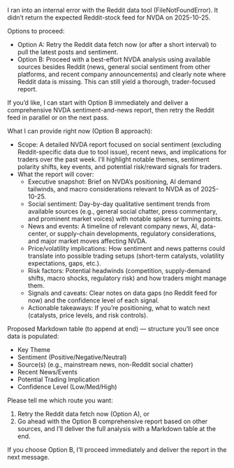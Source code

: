 I ran into an internal error with the Reddit data tool (FileNotFoundError). It didn’t return the expected Reddit-stock feed for NVDA on 2025-10-25.

Options to proceed:
- Option A: Retry the Reddit data fetch now (or after a short interval) to pull the latest posts and sentiment.
- Option B: Proceed with a best-effort NVDA analysis using available sources besides Reddit (news, general social sentiment from other platforms, and recent company announcements) and clearly note where Reddit data is missing. This can still yield a thorough, trader-focused report.

If you’d like, I can start with Option B immediately and deliver a comprehensive NVDA sentiment-and-news report, then retry the Reddit feed in parallel or on the next pass.

What I can provide right now (Option B approach):
- Scope: A detailed NVDA report focused on social sentiment (excluding Reddit-specific data due to tool issue), recent news, and implications for traders over the past week. I’ll highlight notable themes, sentiment polarity shifts, key events, and potential risk/reward signals for traders.
- What the report will cover:
  - Executive snapshot: Brief on NVDA’s positioning, AI demand tailwinds, and macro considerations relevant to NVDA as of 2025-10-25.
  - Social sentiment: Day-by-day qualitative sentiment trends from available sources (e.g., general social chatter, press commentary, and prominent market voices) with notable spikes or turning points.
  - News and events: A timeline of relevant company news, AI, data-center, or supply-chain developments, regulatory considerations, and major market moves affecting NVDA.
  - Price/volatility implications: How sentiment and news patterns could translate into possible trading setups (short-term catalysts, volatility expectations, gaps, etc.).
  - Risk factors: Potential headwinds (competition, supply-demand shifts, macro shocks, regulatory risk) and how traders might manage them.
  - Signals and caveats: Clear notes on data gaps (no Reddit feed for now) and the confidence level of each signal.
  - Actionable takeaways: If you’re positioning, what to watch next (catalysts, price levels, and risk controls).

Proposed Markdown table (to append at end) — structure you’ll see once data is populated:
- Key Theme
- Sentiment (Positive/Negative/Neutral)
- Source(s) (e.g., mainstream news, non-Reddit social chatter)
- Recent News/Events
- Potential Trading Implication
- Confidence Level (Low/Med/High)

Please tell me which route you want:
1) Retry the Reddit data fetch now (Option A), or
2) Go ahead with the Option B comprehensive report based on other sources, and I’ll deliver the full analysis with a Markdown table at the end.

If you choose Option B, I’ll proceed immediately and deliver the report in the next message.